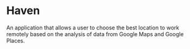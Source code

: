 # Haven
An application that allows a user to choose the best location to work remotely based on the analysis of data from Google Maps and Google Places. 
